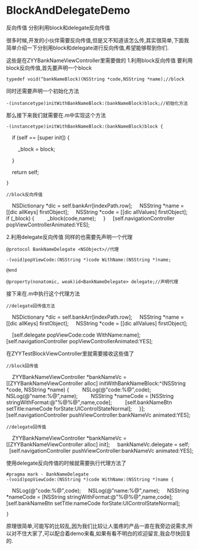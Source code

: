 # BlockAndDelegateDemo
反向传值
分别利用block和delegate反向传值


很多时候,开发的小伙伴需要反向传值,但是又不知道该怎么传,其实很简单,下面我简单介绍一下分别用block和delegate进行反向传值,希望能够帮到你们.

这些是在ZYYBankNameViewController里需要做的
1.利用block反向传值
要利用block反向传值,首先要声明一个block

    typedef void(^bankNameBlock)(NSString *code,NSString *name);//block

同时还需要声明一个初始化方法

    -(instancetype)initWithBankNameBlock:(bankNameBlock)block;//初始化方法

那么接下来我们就需要在.m中实现这个方法

    -(instancetype)initWithBankNameBlock:(bankNameBlock)block {
    
          if (self == [super init]) {
          
              _block = block;
              
          }
          
          return self;
          
    }

    //block反向传值
    NSDictionary *dic = self.bankArr[indexPath.row];
    NSString *name = [[dic allKeys] firstObject];
    NSString *code = [[dic allValues] firstObject];
    if (_block) {
        _block(code,name);
    }
    [self.navigationController popViewControllerAnimated:YES];

2.利用delegate反向传值
同样的也需要先声明一个代理

    @protocol BankNameDelegate <NSObject>//代理

    -(void)popViewCode:(NSString *)code WithName:(NSString *)name;

    @end

    @property(nonatomic, weak)id<BankNameDelegate> delegate;//声明代理

接下来在.m中执行这个代理方法

    //delegate回传值方法
    NSDictionary *dic = self.bankArr[indexPath.row];
    NSString *name = [[dic allKeys] firstObject];
    NSString *code = [[dic allValues] firstObject];

    [self.delegate popViewCode:code WithName:name];
    [self.navigationController popViewControllerAnimated:YES];

在ZYYTestBlockViewController里就需要接收这些值了

    //block回传值
    ZYYBankNameViewController *bankNameVc = [[ZYYBankNameViewController alloc] initWithBankNameBlock:^(NSString *code, NSString *name) {
        NSLog(@"code:%@",code);
        NSLog(@"name:%@",name);
        NSString *nameCode = [NSString stringWithFormat:@"%@%@",name,code];
        [self.bankNameBtn setTitle:nameCode forState:UIControlStateNormal];
    }];
    [self.navigationController pushViewController:bankNameVc animated:YES];


    //delegate回传值
    ZYYBankNameViewController *bankNameVc = [[ZYYBankNameViewController alloc] init];
    bankNameVc.delegate = self;
    [self.navigationController pushViewController:bankNameVc animated:YES];

使用delegate反向传值的时候就需要执行代理方法了

    #pragma mark - BankNameDelegate
    -(void)popViewCode:(NSString *)code WithName:(NSString *)name {
        NSLog(@"code:%@",code);
        NSLog(@"name:%@",name);
        NSString *nameCode = [NSString stringWithFormat:@"%@%@",name,code];
        [self.bankNameBtn setTitle:nameCode forState:UIControlStateNormal];

    }

原理很简单,可能写的比较乱,因为我们比较让人蛋疼的产品一直在我旁边说需求,所以对不住大家了,可以配合着demo来看,如果有看不明白的欢迎留言,我会尽快回复的.
